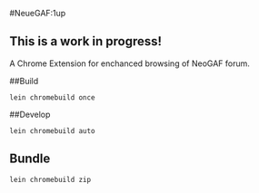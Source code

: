 #NeueGAF:1up

## This is a work in progress!

A Chrome Extension for enchanced browsing of NeoGAF forum.

##Build

`lein chromebuild once`

##Develop

`lein chromebuild auto`

## Bundle

`lein chromebuild zip`